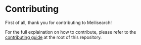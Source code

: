 # Contributing <!-- omit in TOC -->

First of all, thank you for contributing to Meilisearch!

For the full explaination on how to contribute, please refer to the [contributing guide](../../CONTRIBUTING.md) at the root of this repository.
